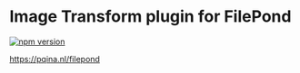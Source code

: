 # Image Transform plugin for FilePond

[![npm version](https://badge.fury.io/js/filepond-plugin-image-transform.svg)](https://badge.fury.io/js/filepond)

https://pqina.nl/filepond
